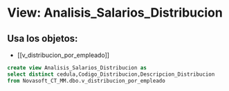 # View: Analisis_Salarios_Distribucion

## Usa los objetos:
- [[v_distribucion_por_empleado]]

```sql
create view Analisis_Salarios_Distribucion as
select distinct cedula,Codigo_Distribucion,Descripcion_Distribucion
from Novasoft_CT_MM.dbo.v_distribucion_por_empleado

```
